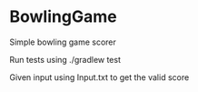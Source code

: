 # BowlingGame
Simple bowling game scorer

Run tests using ./gradlew test

Given input using Input.txt to get the valid score
